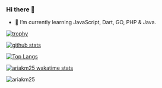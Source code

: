 ### Hi there 👋
- 🌱 I’m currently learning JavaScript, Dart, GO, PHP & Java.

[![trophy](https://github-profile-trophy.vercel.app/?username=ariakm25&theme=dracula)](https://github.com/ryo-ma/github-profile-trophy)

[![github stats](https://github-readme-stats.vercel.app/api?username=ariakm25&show_icons=true&theme=dracula&count_private=true)](https://github.com/anuraghazra/github-readme-stats)

[![Top Langs](https://github-readme-stats.vercel.app/api/top-langs/?username=ariakm25&langs_count=8&layout=compact&theme=dracula)](https://github.com/anuraghazra/github-readme-stats)

[![ariakm25 wakatime stats](https://github-readme-stats.vercel.app/api/wakatime?username=ariakm25&layout=compact&theme=dracula)](https://github.com/anuraghazra/github-readme-stats)

![ariakm25](https://count.getloli.com/get/@ariakm25?theme=rule34)

<!--
**ariakm25/ariakm25** is a ✨ _special_ ✨ repository because its `README.md` (this file) appears on your GitHub profile.

Here are some ideas to get you started:

- 🔭 I’m currently working on ...
- 🌱 I’m currently learning ...
- 👯 I’m looking to collaborate on ...
- 🤔 I’m looking for help with ...
- 💬 Ask me about ...
- 📫 How to reach me: ...
- 😄 Pronouns: ...
- ⚡ Fun fact: ...
-->
